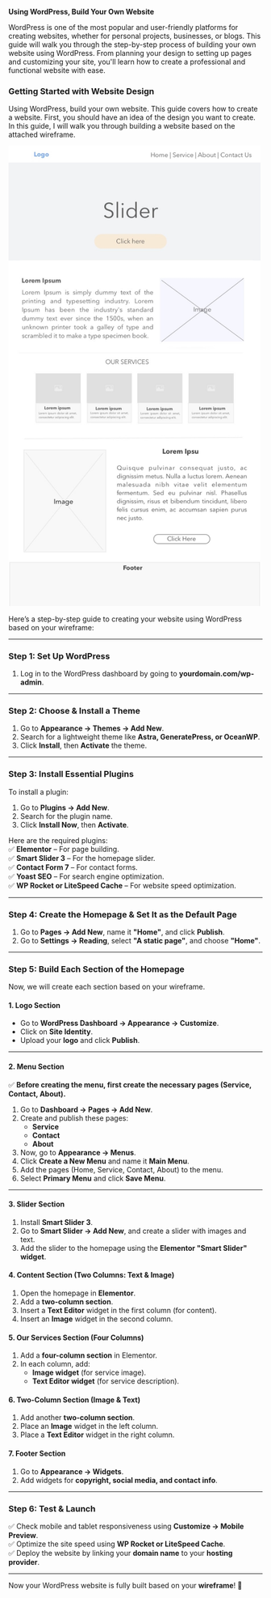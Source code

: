 **Using WordPress, Build Your Own Website**  

WordPress is one of the most popular and user-friendly platforms for creating websites, whether for personal projects, businesses, or blogs. This guide will walk you through the step-by-step process of building your own website using WordPress. From planning your design to setting up pages and customizing your site, you'll learn how to create a professional and functional website with ease.

### **Getting Started with Website Design**  

Using WordPress, build your own website. This guide covers how to create a website. First, you should have an idea of the design you want to create. In this guide, I will walk you through building a website based on the attached wireframe. 

<img src="https://github.com/LEARN-LK/Open-Source-Softwares/blob/main/img/%5Cwireframe.jpeg" alt="image" style="max-width: 100%;width: 500px;">

Here’s a step-by-step guide to creating your website using WordPress based on your wireframe:

---

### **Step 1: Set Up WordPress**  
1. Log in to the WordPress dashboard by going to **yourdomain.com/wp-admin**.  

---

### **Step 2: Choose & Install a Theme**  
1. Go to **Appearance → Themes → Add New**.  
2. Search for a lightweight theme like **Astra, GeneratePress, or OceanWP**.  
3. Click **Install**, then **Activate** the theme.  

---

### **Step 3: Install Essential Plugins**  
To install a plugin:  
1. Go to **Plugins → Add New**.  
2. Search for the plugin name.  
3. Click **Install Now**, then **Activate**.  

Here are the required plugins:  
✅ **Elementor** – For page building.  
✅ **Smart Slider 3** – For the homepage slider.  
✅ **Contact Form 7** – For contact forms.  
✅ **Yoast SEO** – For search engine optimization.  
✅ **WP Rocket or LiteSpeed Cache** – For website speed optimization.  

---

### **Step 4: Create the Homepage & Set It as the Default Page**  
1. Go to **Pages → Add New**, name it **"Home"**, and click **Publish**.  
2. Go to **Settings → Reading**, select **"A static page"**, and choose **"Home"**.  

---

### **Step 5: Build Each Section of the Homepage**  

Now, we will create each section based on your wireframe.  

#### **1. Logo Section**  
- Go to **WordPress Dashboard → Appearance → Customize**.  
- Click on **Site Identity**.  
- Upload your **logo** and click **Publish**.  

---

#### **2. Menu Section**  
✅ **Before creating the menu, first create the necessary pages (Service, Contact, About).**  

1. Go to **Dashboard → Pages → Add New**.  
2. Create and publish these pages:  
   - **Service**  
   - **Contact**  
   - **About**  
3. Now, go to **Appearance → Menus**.  
4. Click **Create a New Menu** and name it **Main Menu**.  
5. Add the pages (Home, Service, Contact, About) to the menu.  
6. Select **Primary Menu** and click **Save Menu**.  

---
  
#### **3. Slider Section**  
1. Install **Smart Slider 3**.  
2. Go to **Smart Slider → Add New**, and create a slider with images and text.  
3. Add the slider to the homepage using the **Elementor "Smart Slider" widget**.  

#### **4. Content Section (Two Columns: Text & Image)**  
1. Open the homepage in **Elementor**.  
2. Add a **two-column section**.  
3. Insert a **Text Editor** widget in the first column (for content).  
4. Insert an **Image** widget in the second column.  

#### **5. Our Services Section (Four Columns)**  
1. Add a **four-column section** in Elementor.  
2. In each column, add:  
   - **Image widget** (for service image).  
   - **Text Editor widget** (for service description).  

#### **6. Two-Column Section (Image & Text)**  
1. Add another **two-column section**.  
2. Place an **Image** widget in the left column.  
3. Place a **Text Editor** widget in the right column.  

#### **7. Footer Section**  
1. Go to **Appearance → Widgets**.  
2. Add widgets for **copyright, social media, and contact info**.  

---

### **Step 6: Test & Launch**  
✅ Check mobile and tablet responsiveness using **Customize → Mobile Preview**.  
✅ Optimize the site speed using **WP Rocket or LiteSpeed Cache**.  
✅ Deploy the website by linking your **domain name** to your **hosting provider**.  

---

Now your WordPress website is fully built based on your **wireframe**! 🎉  


